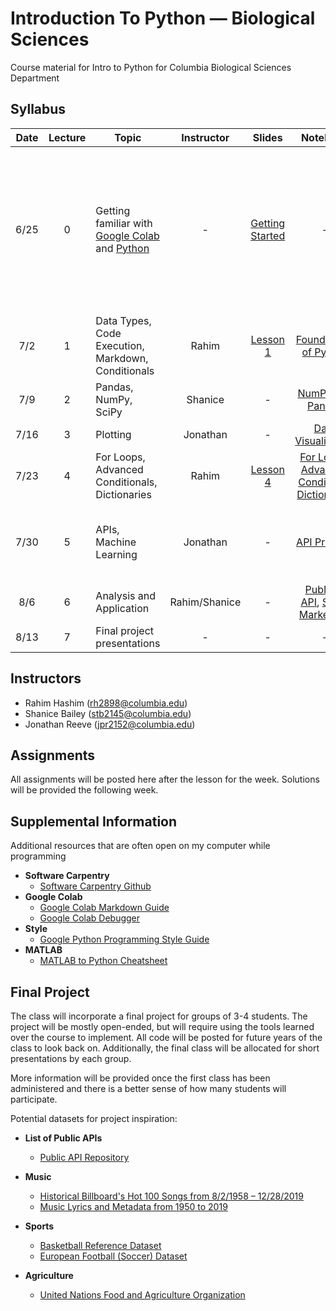 # Introduction To Python — Biological Sciences
Course material for Intro to Python for Columbia Biological Sciences Department

## Syllabus

| Date | Lecture | Topic | Instructor | Slides | Notebook | Assignment | Solution | 
|:----:|:-------:| ----- | :--------: | :----: | :------: |:---------: | :----: | 
| 6/25 | 0 | Getting familiar with [Google Colab](https://research.google.com/colaboratory/) and [Python](https://www.youtube.com/watch?v=x7X9w_GIm1s) | - | [Getting Started](https://www.youtube.com/watch?v=inN8seMm7UI) | - | Before the course, everyone should get familiar with Google Colab, which will be the primary way in which we write and run code | - |
| 7/2  | 1 | Data Types, Code Execution, Markdown, Conditionals | Rahim | [Lesson 1](https://github.com/rahim-hashim/Intro-Python-Biology/blob/main/Slides/Intro-Python_Lesson-1.pptx) | [Foundations of Python](https://github.com/rahim-hashim/Intro-Python-Biology/blob/main/Notebooks/Intro-Python_Lesson-1.ipynb) | [Assignment 1](https://github.com/rahim-hashim/Intro-Python-Biology/blob/main/Assignments/Intro-Python_Assignment-1.ipynb) | [Assignment 1 Solutions](https://github.com/rahim-hashim/Intro-Python-Biology/blob/main/Solutions/Intro-Python_Assignment-1_Answers.ipynb) |
| 7/9  | 2 | Pandas, NumPy, SciPy | Shanice | - | [NumPy and Pandas](https://github.com/rahim-hashim/Intro-Python-Biology/blob/main/Notebooks/Intro-Python_Lesson-2.ipynb) | [Assignment 2](https://github.com/rahim-hashim/Intro-Python-Biology/blob/main/Assignments/Intro-Python_Assignment-2.ipynb) | [Assignment 2 Solutions](https://github.com/rahim-hashim/Intro-Python-Biology/blob/main/Solutions/Intro-Python_Assignment-2_Answers.ipynb) |
| 7/16 | 3 | Plotting | Jonathan | - | [Data Visualization](https://github.com/rahim-hashim/Intro-Python-Biology/blob/main/Notebooks/Intro-Python_Lesson-3.ipynb) | [Assignment 3](https://github.com/rahim-hashim/Intro-Python-Biology/blob/main/Assignments/Intro-Python_Assignment-3.ipynb) | [Assignment 3 Solutions](https://github.com/rahim-hashim/Intro-Python-Biology/blob/main/Solutions/Intro-Python_Assignment-3_Answers.ipynb) |
| 7/23 | 4 | For Loops, Advanced Conditionals, Dictionaries | Rahim | [Lesson 4](https://github.com/rahim-hashim/Intro-Python-Biology/blob/main/Slides/Intro-Python_Lesson-4.pptx) | [For Loops, Advanced Conditions, Dictionaries](https://github.com/rahim-hashim/Intro-Python-Biology/blob/main/Notebooks/Intro-Python_Lesson-4.ipynb) | [Assignment 4](https://github.com/rahim-hashim/Intro-Python-Biology/blob/main/Assignments/Intro-Python_Assignment-4.ipynb) | [Assignment 4 Solutions](https://github.com/rahim-hashim/Intro-Python-Biology/blob/main/Solutions/Intro-Python_Assignment-4_Answers.ipynb) |
| 7/30 | 5 | APIs, Machine Learning | Jonathan | - | [API Practice](https://github.com/rahim-hashim/Intro-Python-Biology/blob/main/Notebooks/Intro-Python_Lesson-5.ipynb) | Choose a [Public API](https://github.com/public-apis/) or another dataset for your final project | - |
| 8/6  | 6 | Analysis and Application | Rahim/Shanice | - | [PubMed API](https://github.com/rahim-hashim/Intro-Python-Biology/blob/main/Notebooks/Intro-Python_Lesson-6a.ipynb), [Stock Market API](https://github.com/rahim-hashim/Intro-Python-Biology/blob/main/Notebooks/Intro-Python_Lesson-6b.ipynb) | Continue to work on final project | - |
| 8/13 | 7 | Final project presentations | - | - | - | - | - |

## Instructors
* Rahim Hashim ([rh2898@columbia.edu](mailto:rh2898@columbia.edu?subject=[Intro-Python]))
* Shanice Bailey ([stb2145@columbia.edu](mailto:stb2145@columbia.edu?subject=[Intro-Python]))
* Jonathan Reeve ([jpr2152@columbia.edu](mailto:jpr2152@columbia.edu?subject=[Intro-Python]))

## Assignments

All assignments will be posted here after the lesson for the week. Solutions will be provided the following week.

## Supplemental Information

Additional resources that are often open on my computer while programming

* **Software Carpentry**
  * [Software Carpentry Github](http://swcarpentry.github.io/python-novice-gapminder/)
* **Google Colab**
  * [Google Colab Markdown Guide](https://colab.research.google.com/notebooks/markdown_guide.ipynb)
  * [Google Colab Debugger](https://pypi.org/project/ipdb/)
* **Style**
  * [Google Python Programming Style Guide](https://google.github.io/styleguide/pyguide.html)
* **MATLAB**
  * [MATLAB to Python Cheatsheet](https://cheatsheets.quantecon.org/)

## Final Project

The class will incorporate a final project for groups of 3-4 students. The project will be mostly open-ended, but will require using the tools learned over the course to implement. All code will be posted for future years of the class to look back on. Additionally, the final class will be allocated for short presentations by each group. 

More information will be provided once the first class has been administered and there is a better sense of how many students will participate.

Potential datasets for project inspiration:
* **List of Public APIs**
  * [Public API Repository](https://github.com/public-apis/public-apis#science--math)
* **Music**
  * [Historical Billboard's Hot 100 Songs from 8/2/1958 – 12/28/2019](https://data.world/kcmillersean/billboard-hot-100-1958-2017)
  * [Music Lyrics and Metadata from 1950 to 2019](https://data.mendeley.com/datasets/3t9vbwxgr5/2)

* **Sports**
  * [Basketball Reference Dataset](https://github.com/vishaalagartha/basketball_reference_scraper/blob/master/API.md)
  * [European Football (Soccer) Dataset](https://data.world/data-society/european-soccer-data)

* **Agriculture**
  * [United Nations Food and Agriculture Organization](http://www.fao.org/faostat/en/#data)
